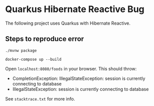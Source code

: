 # Quarkus Hibernate Reactive Bug

The following project uses Quarkus with Hibernate Reactive.

## Steps to reproduce error

```shell script
./mvnw package
```
```shell script
docker-compose up --build
```
Open `localhost:8080/foods` in your browser. This should throw:
- CompletionException: IllegalStateException: session is currently connecting to database
- IllegalStateException: session is currently connecting to database

See `stacktrace.txt` for more info.